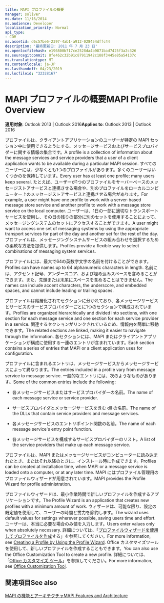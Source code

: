 ```yaml
---
title: MAPI プロファイルの概要
manager: soliver
ms.date: 11/16/2014
ms.audience: Developer
localization_priority: Normal
api_type:
- COM
ms.assetid: d6c57be6-2397-4ab1-a912-028454dffc44
description: '最終更新日: 2011 年 7 月 23 日'
ms.openlocfilehash: e196800b717ce2528da4b9871bad7425f3a2c326
ms.sourcegitcommit: 8fe462c32b91c87911942c188f3445e85a54137c
ms.translationtype: MT
ms.contentlocale: ja-JP
ms.lasthandoff: 04/23/2019
ms.locfileid: "32328167"
---
```

# <a name="mapi-profile-overview"></a><span data-ttu-id="4fa9f-103">MAPI プロファイルの概要</span><span class="sxs-lookup"><span data-stu-id="4fa9f-103">MAPI Profile Overview</span></span>

  
  
<span data-ttu-id="4fa9f-104">**適用対象**: Outlook 2013 | Outlook 2016</span><span class="sxs-lookup"><span data-stu-id="4fa9f-104">**Applies to**: Outlook 2013 | Outlook 2016</span></span> 
  
<span data-ttu-id="4fa9f-105">プロファイルは、クライアントアプリケーションのユーザーが特定の MAPI セッション中に使用できるようにする、メッセージサービスおよびサービスプロバイダーに関する情報の集合です。</span><span class="sxs-lookup"><span data-stu-id="4fa9f-105">A profile is a collection of information about the message services and service providers that a user of a client application wants to be available during a particular MAPI session.</span></span> <span data-ttu-id="4fa9f-106">すべてのユーザーには、少なくとも1つのプロファイルがあります。多くのユーザーはいくつかのを保持しています。</span><span class="sxs-lookup"><span data-stu-id="4fa9f-106">Every user has at least one profile; many users keep several.</span></span> <span data-ttu-id="4fa9f-107">たとえば、ユーザーが1つのプロファイルをサーバーベースのメッセージストアサービスと連携させる場合や、別のプロファイルをローカルコンピューター上のメッセージストアサービスと連携させる場合があります。</span><span class="sxs-lookup"><span data-stu-id="4fa9f-107">For example, a user might have one profile to work with a server-based message store service and another profile to work with a message store service on the local computer.</span></span> <span data-ttu-id="4fa9f-108">ユーザーは、1日の一部に適切なトランスポートサービスを使用し、その日の残りの部分に別のセットを使用することによって、メッセージングシステムのセットにアクセスすることができます。</span><span class="sxs-lookup"><span data-stu-id="4fa9f-108">A user might want to access one set of messaging systems by using the appropriate transport services for part of the day and another set for the rest of the day.</span></span> <span data-ttu-id="4fa9f-109">プロファイルは、メッセージングシステムサービスの組み合わせを選択するための柔軟な方法を提供します。</span><span class="sxs-lookup"><span data-stu-id="4fa9f-109">Profiles provide a flexible way to select combinations of messaging system services.</span></span> 
  
<span data-ttu-id="4fa9f-110">プロファイルには、最大で64の英数字文字の名前を付けることができます。</span><span class="sxs-lookup"><span data-stu-id="4fa9f-110">Profiles can have names up to 64 alphanumeric characters in length.</span></span> <span data-ttu-id="4fa9f-111">名前には、アクセント記号、アンダースコア、および埋め込みスペースを含めることができます。また、先頭または末尾にスペースを含めることはできません。</span><span class="sxs-lookup"><span data-stu-id="4fa9f-111">The names can include accent characters, the underscore, and embedded spaces, and cannot include leading or trailing spaces.</span></span> 
  
<span data-ttu-id="4fa9f-112">プロファイルは階層化されてセクションに分かれており、各メッセージサービスとサービスのサービスプロバイダーごとに1つのセクションで構成されています。</span><span class="sxs-lookup"><span data-stu-id="4fa9f-112">Profiles are organized hierarchically and divided into sections, with one section for each message service and one section for each service provider in a service.</span></span> <span data-ttu-id="4fa9f-113">関連するセクションがリンクされているため、情報内を簡単に移動できます。</span><span class="sxs-lookup"><span data-stu-id="4fa9f-113">The related sections are linked, making it easier to navigate through the information.</span></span> <span data-ttu-id="4fa9f-114">各セクションには、MAPI またはクライアントアプリケーションが構成に使用する一連のエントリが含まれています。</span><span class="sxs-lookup"><span data-stu-id="4fa9f-114">Each section contains a series of entries that MAPI or a client application uses for configuration.</span></span>
  
<span data-ttu-id="4fa9f-115">プロファイルに含まれるエントリは、メッセージサービスからメッセージサービスによって異なります。</span><span class="sxs-lookup"><span data-stu-id="4fa9f-115">The entries included in a profile vary from message service to message service.</span></span> <span data-ttu-id="4fa9f-116">一般的なエントリには、次のようなものがあります。</span><span class="sxs-lookup"><span data-stu-id="4fa9f-116">Some of the common entries include the following:</span></span>
  
- <span data-ttu-id="4fa9f-117">各メッセージサービスまたはサービスプロバイダーの名前。</span><span class="sxs-lookup"><span data-stu-id="4fa9f-117">The name of each message service or service provider.</span></span>
    
- <span data-ttu-id="4fa9f-118">サービスプロバイダとメッセージサービスを含む dll の名前。</span><span class="sxs-lookup"><span data-stu-id="4fa9f-118">The name of the DLLs that contain service providers and message services.</span></span>
    
- <span data-ttu-id="4fa9f-119">各メッセージサービスのエントリポイント関数の名前。</span><span class="sxs-lookup"><span data-stu-id="4fa9f-119">The name of each message service's entry point function.</span></span>
    
- <span data-ttu-id="4fa9f-120">各メッセージサービスを構成するサービスプロバイダーのリスト。</span><span class="sxs-lookup"><span data-stu-id="4fa9f-120">A list of the service providers that make up each message service.</span></span>
    
<span data-ttu-id="4fa9f-121">プロファイルは、MAPI またはメッセージサービスがコンピューターに読み込まれたとき、またはそれ以降のときに、インストール時に作成できます。</span><span class="sxs-lookup"><span data-stu-id="4fa9f-121">Profiles can be created at installation time, when MAPI or a message service is loaded onto a computer, or at any later time.</span></span> <span data-ttu-id="4fa9f-122">MAPI にはプロファイル管理用のプロファイルウィザードが用意されています。</span><span class="sxs-lookup"><span data-stu-id="4fa9f-122">MAPI provides the Profile Wizard for profile administration.</span></span> 
  
<span data-ttu-id="4fa9f-123">プロファイルウィザードは、最小作業時間で新しいプロファイルを作成するアプリケーションです。</span><span class="sxs-lookup"><span data-stu-id="4fa9f-123">The Profile Wizard is an application that creates new profiles with a minimum amount of work.</span></span> <span data-ttu-id="4fa9f-124">ウィザードは、可能な限り、設定の既定値を使用して、ユーザーの時間と労力を節約します。</span><span class="sxs-lookup"><span data-stu-id="4fa9f-124">The wizard uses default values for settings wherever possible, saving users time and effort.</span></span> <span data-ttu-id="4fa9f-125">ユーザーは、本当に必要な場合のみ値を入力します。</span><span class="sxs-lookup"><span data-stu-id="4fa9f-125">Users enter values only when absolutely necessary.</span></span> <span data-ttu-id="4fa9f-126">詳細については、「[プロファイルウィザードを使用してプロファイルを作成](creating-a-profile-by-using-the-profile-wizard.md)する」を参照してください。</span><span class="sxs-lookup"><span data-stu-id="4fa9f-126">For more information, see [Creating a Profile by Using the Profile Wizard](creating-a-profile-by-using-the-profile-wizard.md).</span></span> <span data-ttu-id="4fa9f-127">Office カスタマイズツールを使用して、新しいプロファイルを作成することもできます。</span><span class="sxs-lookup"><span data-stu-id="4fa9f-127">You can also use the Office Customization Tool to create a new profile.</span></span> <span data-ttu-id="4fa9f-128">詳細については、「[Office カスタマイズ ツール](https://go.microsoft.com/fwlink/?LinkId=123000)」を参照してください。</span><span class="sxs-lookup"><span data-stu-id="4fa9f-128">For more information, see [Office Customization Tool](https://go.microsoft.com/fwlink/?LinkId=123000).</span></span>
  
## <a name="see-also"></a><span data-ttu-id="4fa9f-129">関連項目</span><span class="sxs-lookup"><span data-stu-id="4fa9f-129">See also</span></span>



[<span data-ttu-id="4fa9f-130">MAPI の機能とアーキテクチャ</span><span class="sxs-lookup"><span data-stu-id="4fa9f-130">MAPI Features and Architecture</span></span>](mapi-features-and-architecture.md)

